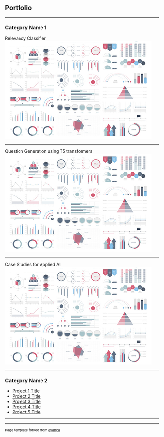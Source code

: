 ## Portfolio

---

### Category Name 1 

Relevancy Classifier
<img src="images/dummy_thumbnail.jpg?raw=true"/>

---
Question Generation using T5 transformers
<img src="images/dummy_thumbnail.jpg?raw=true"/>

---
Case Studies for Applied AI
<img src="images/dummy_thumbnail.jpg?raw=true"/>

---

### Category Name 2

- [Project 1 Title](http://example.com/)
- [Project 2 Title](http://example.com/)
- [Project 3 Title](http://example.com/)
- [Project 4 Title](http://example.com/)
- [Project 5 Title](http://example.com/)

---




---
<p style="font-size:11px">Page template forked from <a href="https://github.com/evanca/quick-portfolio">evanca</a></p>
<!-- Remove above link if you don't want to attibute -->
